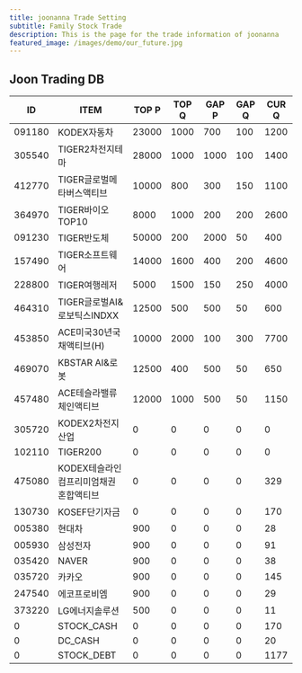 ```yaml
---
title: joonanna Trade Setting
subtitle: Family Stock Trade
description: This is the page for the trade information of joonanna
featured_image: /images/demo/our_future.jpg
---
```


## Joon Trading DB

|ID|ITEM |TOP P|TOP Q|GAP P|GAP Q|CUR Q|
|--|-----|--|--|--|--|--|
|091180|KODEX자동차|23000|1000|700|100|1200|
|305540|TIGER2차전지테마|28000|1000|1000|100|1400|
|412770|TIGER글로벌메타버스액티브|10000|800|300|150|1100| 
|364970|TIGER바이오TOP10|8000|1000|200|200|2600|
|091230|TIGER반도체|50000|200|2000|50|400|
|157490|TIGER소프트웨어|14000|1600|400|200|4600|
|228800|TIGER여행레저|5000|1500|150|250|4000|
|464310|TIGER글로벌AI&로보틱스INDXX|12500|500|500|50|600|
|453850|ACE미국30년국채액티브(H)|10000|2000|100|300|7700|
|469070|KBSTAR AI&로봇|12500|400|500|50|650|
|457480|ACE테슬라밸류체인액티브|12000|1000|500|50|1150|
|305720|KODEX2차전지산업|0|0|0|0|0|
|102110|TIGER200|0|0|0|0|0|
|475080|KODEX테슬라인컴프리미엄채권혼합액티브|0|0|0|0|329|
|130730|KOSEF단기자금|0|0|0|0|170|
|005380|현대차|900|0|0|0|28|
|005930|삼성전자|900|0|0|0|91|
|035420|NAVER|900|0|0|0|38|
|035720|카카오|900|0|0|0|145|
|247540|에코프로비엠|900|0|0|0|29|
|373220|LG에너지솔루션|500|0|0|0|11|
|0|STOCK_CASH|0|0|0|0|170|
|0|DC_CASH|0|0|0|0|20|
|0|STOCK_DEBT|0|0|0|0|1177|
